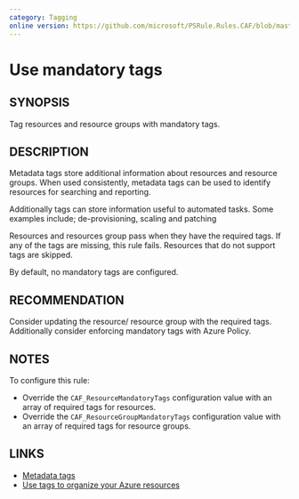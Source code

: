 ```yaml
---
category: Tagging
online version: https://github.com/microsoft/PSRule.Rules.CAF/blob/master/docs/rules/en-US/CAF.Tag.Required.md
---
```


# Use mandatory tags

## SYNOPSIS

Tag resources and resource groups with mandatory tags.

## DESCRIPTION

Metadata tags store additional information about resources and resource groups.
When used consistently, metadata tags can be used to identify resources for searching and reporting.

Additionally tags can store information useful to automated tasks.
Some examples include; de-provisioning, scaling and patching

Resources and resources group pass when they have the required tags.
If any of the tags are missing, this rule fails.
Resources that do not support tags are skipped.

By default, no mandatory tags are configured.

## RECOMMENDATION

Consider updating the resource/ resource group with the required tags.
Additionally consider enforcing mandatory tags with Azure Policy.

## NOTES

To configure this rule:

- Override the `CAF_ResourceMandatoryTags` configuration value with an array of required tags for resources.
- Override the `CAF_ResourceGroupMandatoryTags` configuration value with an array of required tags for resource groups.

## LINKS

- [Metadata tags](https://docs.microsoft.com/en-us/azure/cloud-adoption-framework/ready/azure-best-practices/naming-and-tagging#metadata-tags)
- [Use tags to organize your Azure resources](https://docs.microsoft.com/en-us/azure/azure-resource-manager/management/tag-resources)
